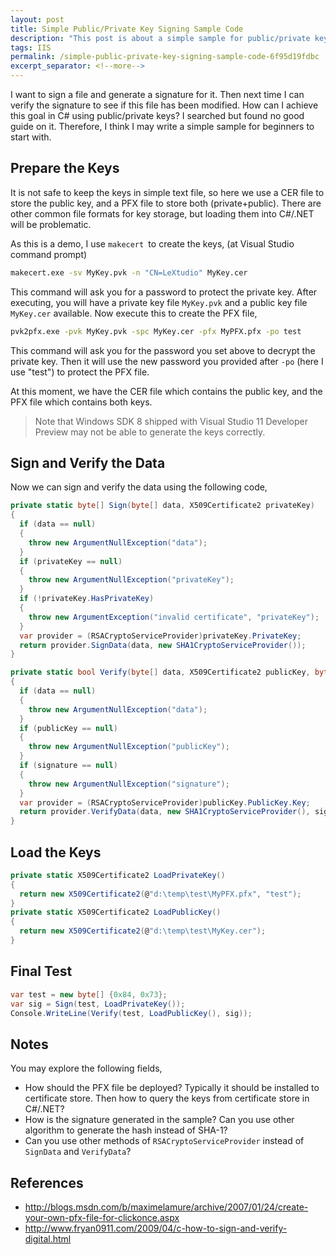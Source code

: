 ```yaml
---
layout: post
title: Simple Public/Private Key Signing Sample Code
description: "This post is about a simple sample for public/private key signing."
tags: IIS
permalink: /simple-public-private-key-signing-sample-code-6f95d19fdbc
excerpt_separator: <!--more-->
---
```


I want to sign a file and generate a signature for it. Then next time I can verify the signature to see if this file has been modified. How can I achieve this goal in C# using public/private keys? I searched but found no good guide on it. Therefore, I think I may write a simple sample for beginners to start with.
<!--more-->

## Prepare the Keys
It is not safe to keep the keys in simple text file, so here we use a CER file to store the public key, and a PFX file to store both (private+public). There are other common file formats for key storage, but loading them into C#/.NET will be problematic.

As this is a demo, I use `makecert `to create the keys, (at Visual Studio command prompt)
``` bash
makecert.exe -sv MyKey.pvk -n "CN=LeXtudio" MyKey.cer
```

This command will ask you for a password to protect the private key. After executing, you will have a private key file `MyKey.pvk` and a public key file `MyKey.cer` available. Now execute this to create the PFX file,
``` bash
pvk2pfx.exe -pvk MyKey.pvk -spc MyKey.cer -pfx MyPFX.pfx -po test
```

This command will ask you for the password you set above to decrypt the private key. Then it will use the new password you provided after `-po` (here I use "test") to protect the PFX file.

At this moment, we have the CER file which contains the public key, and the PFX file which contains both keys.

> Note that Windows SDK 8 shipped with Visual Studio 11 Developer Preview may not be able to generate the keys correctly.

## Sign and Verify the Data
Now we can sign and verify the data using the following code,
``` csharp
private static byte[] Sign(byte[] data, X509Certificate2 privateKey)
{
  if (data == null)
  {
    throw new ArgumentNullException("data");
  }
  if (privateKey == null)
  {
    throw new ArgumentNullException("privateKey");
  }
  if (!privateKey.HasPrivateKey)
  {
    throw new ArgumentException("invalid certificate", "privateKey");
  }
  var provider = (RSACryptoServiceProvider)privateKey.PrivateKey;
  return provider.SignData(data, new SHA1CryptoServiceProvider());
}

private static bool Verify(byte[] data, X509Certificate2 publicKey, byte[] signature)
{
  if (data == null)
  {
    throw new ArgumentNullException("data");
  }
  if (publicKey == null)
  {
    throw new ArgumentNullException("publicKey");
  }
  if (signature == null)
  {
    throw new ArgumentNullException("signature");
  }
  var provider = (RSACryptoServiceProvider)publicKey.PublicKey.Key;
  return provider.VerifyData(data, new SHA1CryptoServiceProvider(), signature);
}
```

## Load the Keys
``` csharp
private static X509Certificate2 LoadPrivateKey()
{
  return new X509Certificate2(@"d:\temp\test\MyPFX.pfx", "test");
}
private static X509Certificate2 LoadPublicKey()
{
  return new X509Certificate2(@"d:\temp\test\MyKey.cer");
}
```

## Final Test
``` csharp
var test = new byte[] {0x84, 0x73};
var sig = Sign(test, LoadPrivateKey());
Console.WriteLine(Verify(test, LoadPublicKey(), sig));
```

## Notes
You may explore the following fields,

* How should the PFX file be deployed? Typically it should be installed to certificate store. Then how to query the keys from certificate store in C#/.NET?
* How is the signature generated in the sample? Can you use other algorithm to generate the hash instead of SHA-1?
* Can you use other methods of `RSACryptoServiceProvider` instead of `SignData` and `VerifyData`?

## References
* http://blogs.msdn.com/b/maximelamure/archive/2007/01/24/create-your-own-pfx-file-for-clickonce.aspx
* http://www.fryan0911.com/2009/04/c-how-to-sign-and-verify-digital.html
